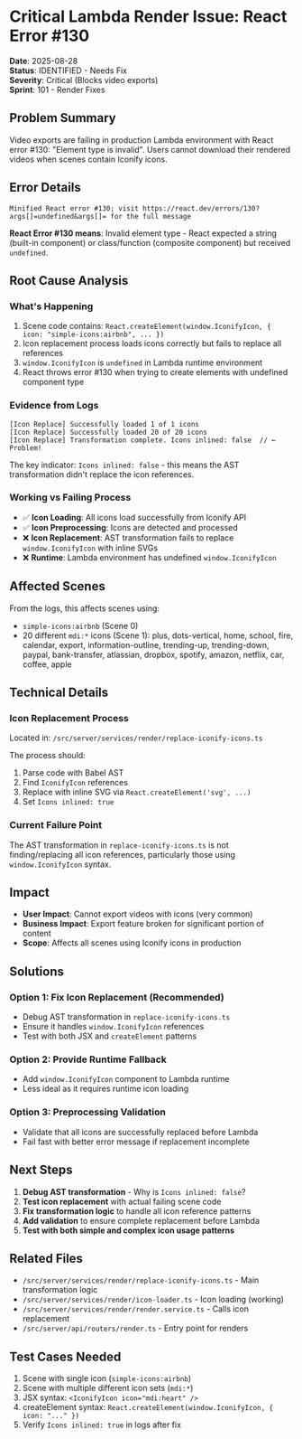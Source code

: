 # Critical Lambda Render Issue: React Error #130

**Date**: 2025-08-28  
**Status**: IDENTIFIED - Needs Fix  
**Severity**: Critical (Blocks video exports)  
**Sprint**: 101 - Render Fixes

## Problem Summary

Video exports are failing in production Lambda environment with React error #130: "Element type is invalid". Users cannot download their rendered videos when scenes contain Iconify icons.

## Error Details

```
Minified React error #130; visit https://react.dev/errors/130?args[]=undefined&args[]= for the full message
```

**React Error #130 means**: Invalid element type - React expected a string (built-in component) or class/function (composite component) but received `undefined`.

## Root Cause Analysis

### What's Happening
1. Scene code contains: `React.createElement(window.IconifyIcon, { icon: "simple-icons:airbnb", ... })`
2. Icon replacement process loads icons correctly but fails to replace all references
3. `window.IconifyIcon` is `undefined` in Lambda runtime environment
4. React throws error #130 when trying to create elements with undefined component type

### Evidence from Logs
```
[Icon Replace] Successfully loaded 1 of 1 icons
[Icon Replace] Successfully loaded 20 of 20 icons
[Icon Replace] Transformation complete. Icons inlined: false  // ← Problem!
```

The key indicator: `Icons inlined: false` - this means the AST transformation didn't replace the icon references.

### Working vs Failing Process
- ✅ **Icon Loading**: All icons load successfully from Iconify API
- ✅ **Icon Preprocessing**: Icons are detected and processed  
- ❌ **Icon Replacement**: AST transformation fails to replace `window.IconifyIcon` with inline SVGs
- ❌ **Runtime**: Lambda environment has undefined `window.IconifyIcon`

## Affected Scenes

From the logs, this affects scenes using:
- `simple-icons:airbnb` (Scene 0)
- 20 different `mdi:*` icons (Scene 1): plus, dots-vertical, home, school, fire, calendar, export, information-outline, trending-up, trending-down, paypal, bank-transfer, atlassian, dropbox, spotify, amazon, netflix, car, coffee, apple

## Technical Details

### Icon Replacement Process
Located in: `/src/server/services/render/replace-iconify-icons.ts`

The process should:
1. Parse code with Babel AST
2. Find `IconifyIcon` references 
3. Replace with inline SVG via `React.createElement('svg', ...)`
4. Set `Icons inlined: true`

### Current Failure Point
The AST transformation in `replace-iconify-icons.ts` is not finding/replacing all icon references, particularly those using `window.IconifyIcon` syntax.

## Impact

- **User Impact**: Cannot export videos with icons (very common)
- **Business Impact**: Export feature broken for significant portion of content
- **Scope**: Affects all scenes using Iconify icons in production

## Solutions

### Option 1: Fix Icon Replacement (Recommended)
- Debug AST transformation in `replace-iconify-icons.ts`
- Ensure it handles `window.IconifyIcon` references
- Test with both JSX and `createElement` patterns

### Option 2: Provide Runtime Fallback
- Add `window.IconifyIcon` component to Lambda runtime
- Less ideal as it requires runtime icon loading

### Option 3: Preprocessing Validation
- Validate that all icons are successfully replaced before Lambda
- Fail fast with better error message if replacement incomplete

## Next Steps

1. **Debug AST transformation** - Why is `Icons inlined: false`?
2. **Test icon replacement** with actual failing scene code
3. **Fix transformation logic** to handle all icon reference patterns
4. **Add validation** to ensure complete replacement before Lambda
5. **Test with both simple and complex icon usage patterns**

## Related Files

- `/src/server/services/render/replace-iconify-icons.ts` - Main transformation logic
- `/src/server/services/render/icon-loader.ts` - Icon loading (working)
- `/src/server/services/render/render.service.ts` - Calls icon replacement
- `/src/server/api/routers/render.ts` - Entry point for renders

## Test Cases Needed

1. Scene with single icon (`simple-icons:airbnb`)
2. Scene with multiple different icon sets (`mdi:*`)
3. JSX syntax: `<IconifyIcon icon="mdi:heart" />`
4. createElement syntax: `React.createElement(window.IconifyIcon, { icon: "..." })`
5. Verify `Icons inlined: true` in logs after fix